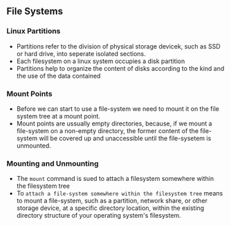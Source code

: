 ## File Systems
### Linux Partitions
* Partitions refer to the division of physical storage  devicek, such as SSD or hard drive, into
  seperate isolated sections.
* Each filesystem on a linux system occupies a disk partition
* Partitions help to organize the content of disks according to the kind and the use of the data contained

### Mount Points
* Before we can start to use a file-system we need to mount it on the file system tree at a mount point.
* Mount points are ussually empty directories, because, if we mount a file-system on a non-empty
  directory, the former content of the file-system will be covered up and unaccessible until the
  file-sysetem is unmounted.

### Mounting and Unmounting
* The `mount` command is sued to attach a filesystem somewhere within the filesystem tree
* To `attach a file-system somewhere within the filesystem tree` means to mount a file-system,
  such as a partition, network share, or other storage device, at a specific directory location,
  within the existing directory structure of your operating system's filesystem.